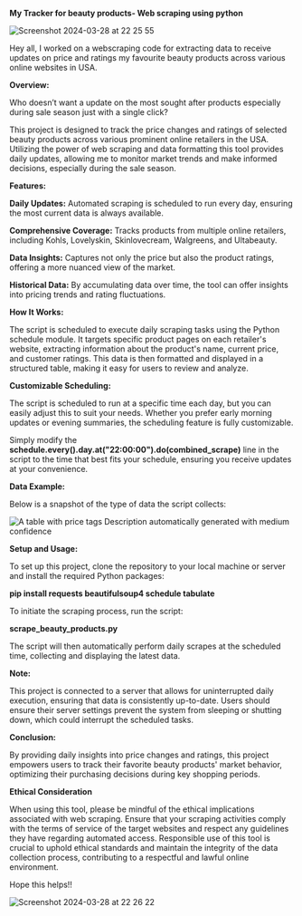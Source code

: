 **My Tracker for beauty products- Web scraping using python**

![Screenshot 2024-03-28 at 22 25 55](https://github.com/kavya2693/Webscraping-with-scheduling/assets/127579722/df6dbfe3-906b-4aef-a483-8183ab249236)

Hey all, I worked on a webscraping code for extracting data to receive updates on price and ratings my favourite beauty products across various online websites in USA.

**Overview:**

Who doesn’t want a update on the most sought after products especially during sale season just with a single click?

This project is designed to track the price changes and ratings of selected beauty products across various prominent online retailers in the USA. Utilizing the power of web scraping and data formatting this tool provides daily updates, allowing me to monitor market trends and make informed decisions, especially during the sale season.

**Features:**

**Daily Updates:** Automated scraping is scheduled to run every day, ensuring the most current data is always available.

**Comprehensive Coverage:** Tracks products from multiple online retailers, including Kohls, Lovelyskin, Skinlovecream, Walgreens, and Ultabeauty.

**Data Insights:** Captures not only the price but also the product ratings, offering a more nuanced view of the market.

**Historical Data:** By accumulating data over time, the tool can offer insights into pricing trends and rating fluctuations.

**How It Works:**

The script is scheduled to execute daily scraping tasks using the Python schedule module. It targets specific product pages on each retailer's website, extracting information about the product's name, current price, and customer ratings. This data is then formatted and displayed in a structured table, making it easy for users to review and analyze.

**Customizable Scheduling:**

The script is scheduled to run at a specific time each day, but you can easily adjust this to suit your needs. Whether you prefer early morning updates or evening summaries, the scheduling feature is fully customizable.

Simply modify the **schedule.every().day.at("22:00:00").do(combined_scrape)** line in the script to the time that best fits your schedule, ensuring you receive updates at your convenience.

**Data Example:**

Below is a snapshot of the type of data the script collects:

![A table with price tags Description automatically generated with medium confidence](185965a5560345d15a3448e4a17a2fbe.png)

**Setup and Usage:**

To set up this project, clone the repository to your local machine or server and install the required Python packages:

**pip install requests beautifulsoup4 schedule tabulate**

To initiate the scraping process, run the script:

**scrape_beauty_products.py**

The script will then automatically perform daily scrapes at the scheduled time, collecting and displaying the latest data.

**Note:**

This project is connected to a server that allows for uninterrupted daily execution, ensuring that data is consistently up-to-date. Users should ensure their server settings prevent the system from sleeping or shutting down, which could interrupt the scheduled tasks.

**Conclusion:**

By providing daily insights into price changes and ratings, this project empowers users to track their favorite beauty products' market behavior, optimizing their purchasing decisions during key shopping periods.

**Ethical Consideration**

When using this tool, please be mindful of the ethical implications associated with web scraping. Ensure that your scraping activities comply with the terms of service of the target websites and respect any guidelines they have regarding automated access. Responsible use of this tool is crucial to uphold ethical standards and maintain the integrity of the data collection process, contributing to a respectful and lawful online environment.

Hope this helps!!

![Screenshot 2024-03-28 at 22 26 22](https://github.com/kavya2693/Webscraping-with-scheduling/assets/127579722/22c78ddd-2193-4ae4-946b-e58d628b1b73)


